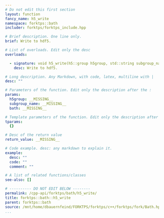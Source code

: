 ```yaml
---
# Do not edit this first section
layout: function
fancy_name: h5_write
namespace: forktps::bath
includer: forktps/forktps_include.hpp

# Brief description. One line only.
brief: Write to hdf5.

# List of overloads. Edit only the desc
overloads:

  - signature: void h5_write(h5::group h5group, std::string subgroup_name, forktps::bath const &bath)
    desc: Write to hdf5.

# Long description. Any Markdown, with code, latex, multiline with |
desc: ""

# Parameters of the function. Edit only the description after the :
params:
  h5group: __MISSING__
  subgroup_name: __MISSING__
  bath: __MISSING__

# Template parameters of the function. Edit only the description after the :
tparams:
  {}

# Desc of the return value
return_value: __MISSING__

# Code example. desc: any markdown to explain it.
example:
  desc: ""
  code: ""
  comment: ""

# A list of related functions/classes
see-also: []

# ---------- DO NOT EDIT BELOW --------
permalink: /cpp-api/forktps/bath/h5_write/
title: forktps::bath::h5_write
parent: forktps::bath
source: /mnt/home/dbauernfeind/FORKTPS/forktps/c++/forktps/fork/Bath.hpp
...
```


